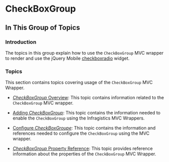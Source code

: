 ﻿<!--
|metadata|
{
    "fileName": "checkboxgroup",
    "controlName": "CheckBoxGroup",
    "tags": ["Editing","Getting Started","MVC"]
}
|metadata|
-->

# CheckBoxGroup

## In This Group of Topics

### Introduction

The topics in this group explain how to use the `CheckBoxGroup` MVC wrapper to render and use the jQuery Mobile [checkboxradio](http://jquerymobile.com/demos/1.1.1/docs/forms/checkboxes/) widget.

### Topics

This section contains topics covering usage of the `CheckBoxGroup` MVC Wrapper.

- [*CheckBoxGroup* Overview](CheckBoxGroup-Overview.html): This topic contains information related to the `CheckBoxGroup` MVC wrapper.

- [Adding *CheckBoxGroup*](Adding-CheckBoxGroup.html): This topic contains the information needed to enable the `CheckBoxGroup` using the Infragistics MVC Wrappers.

- [Configure *CheckBoxGroupe*](CheckBoxGroup-Configuring.html): This topic contains the information and references needed to configure the `CheckBoxGroup` using the MVC wrapper.

- [*CheckBoxGroup* Property Reference](CheckBoxGroup-Property-Reference.html):  This topic provides reference information about the properties of the `CheckBoxGroup` MVC Wrapper.





 

 




